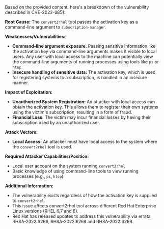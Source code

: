 Based on the provided content, here's a breakdown of the vulnerability described in CVE-2022-0851:

**Root Cause:**
The `convert2rhel` tool passes the activation key as a command-line argument to `subscription-manager`.

**Weaknesses/Vulnerabilities:**
-  **Command-line argument exposure:** Passing sensitive information like the activation key via command-line arguments makes it visible to local users. Any user with local access to the machine can potentially view the command-line arguments of running processes using tools like `ps` or `htop`.
- **Insecure handling of sensitive data:** The activation key, which is used for registering systems to a subscription, is handled in an insecure manner.

**Impact of Exploitation:**
- **Unauthorized System Registration:** An attacker with local access can obtain the activation key. This allows them to register their own systems using the victim's subscription, resulting in a form of fraud.
- **Financial Loss:** The victim may incur financial losses by having their subscription used by an unauthorized user.

**Attack Vectors:**
- **Local Access:** An attacker must have local access to the system where the `convert2rhel` tool is used.

**Required Attacker Capabilities/Position:**
- Local user account on the system running `convert2rhel`
- Basic knowledge of using command-line tools to view running processes (e.g., `ps`, `htop`)

**Additional Information:**
- The vulnerability exists regardless of how the activation key is supplied to `convert2rhel`.
- This issue affects convert2rhel tool across different Red Hat Enterprise Linux versions (RHEL 6,7 and 8).
- Red Hat has released updates to address this vulnerability via errata RHSA-2022:6266, RHSA-2022:6268 and RHSA-2022:6269.